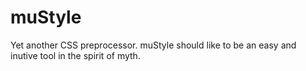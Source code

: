 # muStyle
Yet another CSS preprocessor. muStyle should like to be an easy and inutive tool in the spirit of myth.

